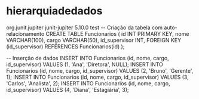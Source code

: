 # hierarquiadedados
<dependencies>
    <!-- Dependência do JUnit Jupiter (JUnit 5) -->
    <dependency>
        <groupId>org.junit.jupiter</groupId>
        <artifactId>junit-jupiter</artifactId>
        <version>5.10.0</version>
        <scope>test</scope>
    </dependency>
</dependencies>
-- Criação da tabela com auto-relacionamento
CREATE TABLE Funcionarios (
    id INT PRIMARY KEY,
    nome VARCHAR(100),
    cargo VARCHAR(50),
    id_supervisor INT,
    FOREIGN KEY (id_supervisor) REFERENCES Funcionarios(id)
);

-- Inserção de dados
INSERT INTO Funcionarios (id, nome, cargo, id_supervisor) VALUES (1, 'Ana', 'Diretora', NULL);
INSERT INTO Funcionarios (id, nome, cargo, id_supervisor) VALUES (2, 'Bruno', 'Gerente', 1);
INSERT INTO Funcionarios (id, nome, cargo, id_supervisor) VALUES (3, 'Carlos', 'Analista', 2);
INSERT INTO Funcionarios (id, nome, cargo, id_supervisor) VALUES (4, 'Diana', 'Estagiária', 3);
